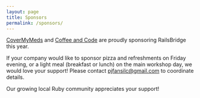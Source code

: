 ```yaml
---
layout: page
title: Sponsors
permalink: /sponsors/
---
```


[CoverMyMeds](https://www.covermymeds.com)  and [Coffee and Code](https://www.coffeeandcode.com) are proudly sponsoring RailsBridge this year.

If your company would like to sponsor pizza and refreshments on Friday evening, or a light meal (breakfast or lunch) on the main workshop day, we would love your support! Please contact pjfansilc@gmail.com to coordinate details.

Our growing local Ruby community appreciates your support!
